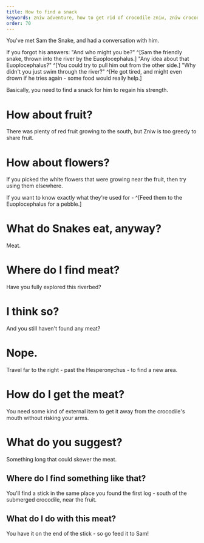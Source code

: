 ```yaml
---
title: How to find a snack
keywords: zniw adventure, how to get rid of crocodile zniw, zniw crocodile bait, zniw cross river
order: 70
---
```

You've met Sam the Snake, and had a conversation with him.

If you forgot his answers:
"And who might you be?" ^[Sam the friendly snake, thrown into the river by the Euoplocephalus.]
"Any idea about that Euoplocephalus?" ^[You could try to pull him out from the other side.]
"Why didn't you just swim through the river?" ^[He got tired, and might even drown if he tries again - some food would really help.]

Basically, you need to find a snack for him to regain his strength.

# How about fruit?
There was plenty of red fruit growing to the south, but Zniw is too greedy to share fruit.

# How about flowers?
If you picked the white flowers that were growing near the fruit, then try using them elsewhere.

If you want to know exactly what they're used for - ^[Feed them to the Euoplocephalus for a pebble.]

# What do Snakes eat, anyway?
Meat.

# Where do I find meat?
Have you fully explored this riverbed?

# I think so?
And you still haven't found any meat?

# Nope.
Travel far to the right - past the Hesperonychus - to find a new area.

# How do I get the meat?
You need some kind of external item to get it away from the crocodile's mouth without risking your arms.

# What do you suggest?
Something long that could skewer the meat.

## Where do I find something like that?
You'll find a stick in the same place you found the first log - south of the submerged crocodile, near the fruit.

## What do I do with this meat?
You have it on the end of the stick - so go feed it to Sam!